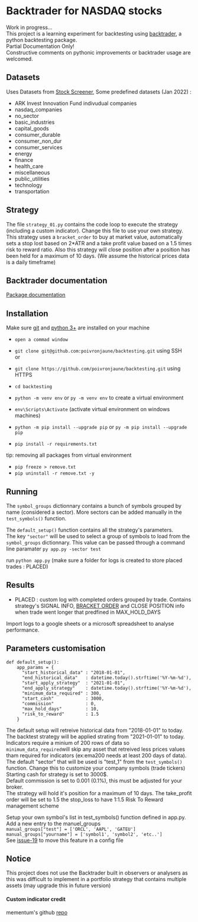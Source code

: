 # Backtrader for NASDAQ stocks

Work in progress...  
This project is a learning experiment for backtesting using [backtrader](https://www.backtrader.com/), a python backtesting package.  
Partial Documentation Only!  
Constructive comments on pythonic improvements or backtrader usage are welcomed.
   
## Datasets
Uses Datasets from [Stock Screener](https://github.com/poivronjaune/stock_screener/tree/main/DATASETS), Some predefined datasets (Jan 2022) :
- ARK Invest Innovation Fund indivudual companies
- nasdaq_companies 
- no_sector        
- basic_industries 
- capital_goods    
- consumer_durable 
- consumer_non_dur 
- consumer_services
- energy           
- finance          
- health_care      
- miscellaneous    
- public_utilities 
- technology       
- transportation   

## Strategy
The file ``strategy_01.py`` contains the code loop to execute the strategy (including a custom indicator). Change this file to use your own strategy.  
This strategy uses a ``bracket_order`` to buy at market value, automatically sets a stop lost based on 2*ATR and a take profit value based on a 1.5 times risk to reward ratio. Also this strategy will close position after a position has been held for a maximum of 10 days. (We assume the historical prices data is a daily timeframe)  

## Backtrader documentation
[Package documentation](https://www.backtrader.com/docu/)


## Installation  
Make sure [git](https://gitforwindows.org/) and [python 3+](https://www.python.org/downloads/) are installed on your machine  
- ``open a commad window``
- ``git clone git@github.com:poivronjaune/backtesting.git`` using SSH  
or  
- ``git clone https://github.com/poivronjaune/backtesting.git`` using HTTPS  
  
- ``cd backtesting``  
- ``python -m venv env``  or ``py -m venv env`` to create a virtual environment  
- ``env\Scripts\Activate`` (activate virtual environment on windows machines)  
- ``python -m pip install --upgrade pip`` or ``py -m pip install --upgrade pip``  
- ``pip install -r requirements.txt``  
  
tip: removing all packages from virtual environment  
- ``pip freeze > remove.txt``  
- ``pip uninstall -r remove.txt -y``  
  
  
## Running
The ``symbol_groups`` dictionnary contains a bunch of symbols grouped by name (considered a sector). More sectors can be added manually in the ``test_symbols()`` function.  

The ``default_setup()`` function contains all the strategy's parameters.  
The key ``"sector"`` will be used to select a group of symbols to load from the ``symbol_groups`` dictionnary. This value can be passed through a command line paramater ``py app.py -sector test`` 
  
run ``python app.py`` (make sure a folder for logs is created to store placed trades : PLACED)

## Results
- PLACED : custom log with completed orders grouped by trade. Contains strategy's SIGNAL INFO, [BRACKET ORDER](https://www.backtrader.com/docu/order-creation-execution/bracket/bracket/) and CLOSE POSITION info when trade went longer that predfined in MAX_HOLD_DAYS

Import logs to a google sheets or a microsoft spreadsheet to analyse performance.
  
## Parameters customisation  
```
def default_setup():
    app_params = {
      "start_historical_data" : "2018-01-01",                            
      "end_historical_data"   : datetime.today().strftime('%Y-%m-%d'),   
      "start_apply_strategy"  : "2021-01-01",                            
      "end_apply_strategy"    : datetime.today().strftime('%Y-%m-%d'),
      "minimum_data_required" : 300,
      "start_cash"            : 3000,
      "commission"            : 0,
      "max_hold_days"         : 10,
      "risk_to_reward"        : 1.5
    }  
```    
The default setup will retreive historical data from "2018-01-01" to today.  
The backtest strategy will be applied strating from "2021-01-01" to today.  
Indicators require a minium of 200 rows of data so ``minimum_data_required``will skip any asset that retreived less prices values tham required for indicators (ex:ema200 needs at least 200 days of data).  
The default "sector" that will be used is "test_1" from the ``test_symbols()`` function. Change this to customize your company symbols (trade tickers)
Starting cash for strategy is set to 3000$.  
Default commission is set to 0.001 (0.1%), this must be adjusted for your broker.  
The strategy will hold it's position for a maximum of 10 days.
The take_profit order will be set to 1.5 the stop_loss to have 1:1.5 Risk To Reward management scheme

Setup your own symbol's list in test_symbols() function defined in app.py.
Add a new entry to the manuel_groups  
  ``manual_groups["test"] = ['ORCL', 'AAPL', 'GATEU']``
  ``manual_groups["yourname"] = ['symbol1', 'symbol2', 'etc..']``  
  See [issue-19](https://github.com/poivronjaune/backtesting/issues/19) to move this feature in a config file  


  
## Notice
This project does not use the Backtrader built in observers or analysers as this was difficult to implement in a portfolio strategy that contains multiple assets (may upgrade this in future version)  

#### Custom indicator credit  
mementum's github [repo](https://github.com/mementum/backtrader/pull/374/files)

